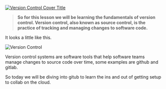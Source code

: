 [![Version Control Cover Title](https://firebasestorage.googleapis.com/v0/b/gh-fundamentals.appspot.com/o/Covers%2FVersionControl.png?alt=media&token=35608753-a4e5-4946-8ff5-0a606071fea8)](/classes/fundamentals/_home.md)

> __So for this lesson we will be learning the fundamentals of version control. Version control, also known as source control, is the practice of tracking and managing changes to software code.__

It looks a little like this.

![Version Control](https://homes.cs.washington.edu/~mernst/advice/version-control-fig2.png)

Version control systems are software tools that help software teams manage changes to source code over time, some examples are github and gitlab.


So today we will be diving into gitub to learn the ins and out of getting setup to collab on the cloud.